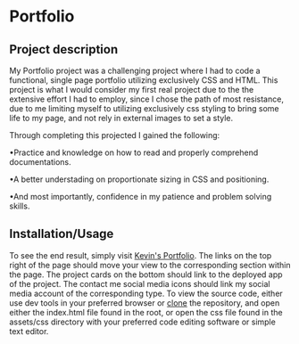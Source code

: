 # Portfolio

## Project description 
My Portfolio project was a challenging project where I had to code a functional, single page portfolio utilizing exclusively CSS and HTML. This project is what I would consider my first real project due to the the extensive effort I had to employ, since I chose the path of most resistance, due to me limiting myself to utilizing exclusively css styling to bring some life to my page, and not rely in external images to set a style.

Through completing this projected I gained the following:

•Practice and knowledge on how to read and properly comprehend documentations.

•A better understading on proportionate sizing in CSS and positioning.

•And most importantly, confidence in my patience and problem solving skills.

## Installation/Usage

To see the end result, simply visit [Kevin's Portfolio](https://kev-rod43.github.io/Portfolio/).
The links on the top right of the page should move your view to the corresponding section within the page.
The project cards on the bottom should link to the deployed app of the project.
The contact me social media icons should link my social media account of the corresponding type.
To view the source code, either use dev tools in your preferred browser or [clone](https://docs.github.com/en/repositories/creating-and-managing-repositories/cloning-a-repository "how to clone a github repository") the repository, and open either the index.html file found in the root, or open the css file found in the assets/css directory with your preferred code editing software or simple text editor.